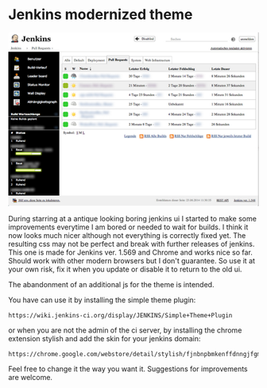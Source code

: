 Jenkins modernized theme
========================

![Preview](/preview.png?raw=true "Preview image")

During starring at a antique looking boring jenkins ui I started to make some improvements 
everytime I am bored or needed to wait for builds.
I think it now looks much nicer although not everything is correctly fixed yet.
The resulting css may not be perfect and break with further releases of jenkins.
This one is made for Jenkins ver. 1.569 and Chrome and works nice so far.
Should work with other modern browsers but I don't guarantee.
So use it at your own risk, fix it when you update or disable it to return to the old ui.

The abandonment of an additional js for the theme is intended.

You have can use it by installing the simple theme plugin:

    https://wiki.jenkins-ci.org/display/JENKINS/Simple+Theme+Plugin

or when you are not the admin of the ci server, by installing the chrome extension stylish and add the skin for your jenkins domain:

    https://chrome.google.com/webstore/detail/stylish/fjnbnpbmkenffdnngjfgmeleoegfcffe

Feel free to change it the way you want it.
Suggestions for improvements are welcome.
